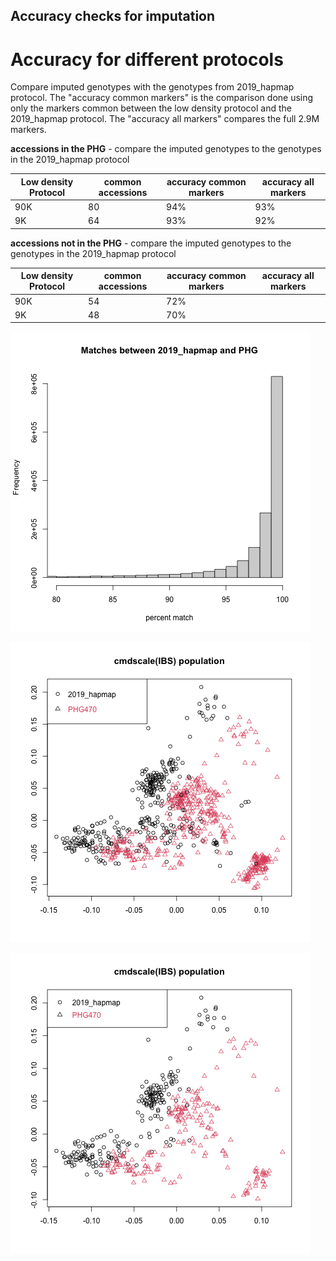 <h2>Accuracy checks for imputation</h2>

# Accuracy for different protocols
Compare imputed genotypes with the genotypes from 2019_hapmap protocol. The "accuracy common markers" is the comparison done using only the markers common between the low density protocol and the 2019_hapmap protocol. The "accuracy all markers" compares the full 2.9M markers.

**accessions in the PHG** - compare the imputed genotypes to the genotypes in the 2019_hapmap protocol
  
| Low density Protocol | common accessions | accuracy common markers | accuracy all markers |
|----------|-------------------|----------------|-------------|
| 90K      |      80           | 94%          |   93%     |
| 9K       |      64           | 93%          |   92%     |

**accessions not in the PHG** - compare the imputed genotypes to the genotypes in the 2019_hapmap protocol
 
| Low density Protocol | common accessions | accuracy common markers | accuracy all markers |
|----------|-------------------|----------------|-------------|
| 90K      |     54     | 72%        |        |
| 9K       |     48     | 70%        |        |
 
![kmeans](https://github.com/TriticeaeToolbox/PHGv2/blob/main/accuracy/images/snprelate-histogram-bymarker.png)

![kmeans](https://github.com/TriticeaeToolbox/PHGv2/blob/main/accuracy/images/snprelate-ibs-mds-population.png)

![kmeans](https://github.com/TriticeaeToolbox/PHGv2/blob/main/accuracy/images/snprelate-ibs-mds-population-onlydup.png)
